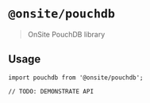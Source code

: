 # `@onsite/pouchdb`

> OnSite PouchDB library

## Usage

```
import pouchdb from '@onsite/pouchdb';

// TODO: DEMONSTRATE API
```
